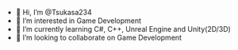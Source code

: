 - 👋 Hi, I’m @Tsukasa234
- 👀 I’m interested in Game Development
- 🌱 I’m currently learning C#, C++, Unreal Engine and Unity(2D/3D)
- 💞️ I’m looking to collaborate on Game Development


<!---
Tsukasa234/Tsukasa234 is a ✨ special ✨ repository because its `README.md` (this file) appears on your GitHub profile.
You can click the Preview link to take a look at your changes.
--->
